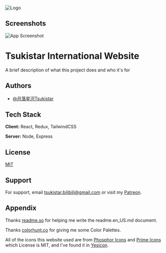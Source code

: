 
![Logo](https://dev-to-uploads.s3.amazonaws.com/uploads/articles/th5xamgrr6se0x5ro4g6.png)


## Screenshots

![App Screenshot](https://via.placeholder.com/468x300?text=App+Screenshot+Here)


# Tsukistar International Website

A brief description of what this project does and who it's for


## Authors

- [@月落星河Tsukistar](https://www.github.com/Tsukistar)


## Tech Stack

**Client:** React, Redux, TailwindCSS

**Server:** Node, Express


## License

[MIT](https://choosealicense.com/licenses/mit/)


## Support

For support, email tsukistar.bilibili@gmail.com or visit my [Patreon](https://tsukistar.cc/patreon).


## Appendix

Thanks [readme.so](https://readme.so/) for helping me write the readme.en_US.md document.

Thanks [colorhunt.co](https://colorhunt.co/) for giving me some Color Palettes.

All of the icons this website used are from [Phosphor Icons](https://github.com/phosphor-icons/core) and [Prime Icons]() which License is MIT, and I've found it in [Yesicon](https://yesicon.app).
